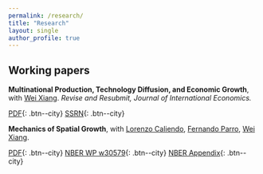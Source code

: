 ```yaml
---
permalink: /research/
title: "Research"
layout: single
author_profile: true
---
```


## Working papers

**Multinational Production, Technology Diffusion, and Economic Growth**, with [Wei Xiang](https://sites.google.com/view/wei-xiang). *Revise and Resubmit, Journal of International Economics.*

[PDF](/assets/files/cx22_jmp.pdf){: .btn--city} [SSRN](https://papers.ssrn.com/sol3/papers.cfm?abstract_id=4284058){: .btn--city}



<!-- The economic activities and influence of multinational production (MP) are central to many policy discussions. In this paper, we provide a framework to understand the role of knowledge spillover from MP in the process of international development and economic growth.

We build a tractable multi-country growth model featuring multinational production and knowledge spillover. Firms choose where to produce their products, potentially in a foreign country, because of lower labor costs and better market access. The host country is exposed to technology and management styles used by foreign firms, which is beneficial for local economic growth. Technology and the relative costs of MP and trade determine international production and trade. In turn, technology in a country is affected by both local and foreign producers in its territory. At the aggregate level, the model predicts the dynamic evolution of technology levels from MP and trade shares.

We calibrate the model using panel data on bilateral trade flows from the CEPII Gravity database, MP flows from the OECD Analytical AMNE database, and economic indicators across countries from the Penn World Table. The sample includes 54 economies from 2005 to 2016. Leveraging the variation in MP flows across countries and time, we use nonlinear least square regression to estimate the strength of technology diffusion.

The calibrated model yields the following results. First, MP plays a significant role in economic growth across countries. Between 2005 and 2016, changes in MP costs explained an average of 26.2% of economic growth across countries. Second, motivated by the recent events during the Russia-Ukraine war, we use Russia as an example to study the impact of economic sanctions on a country. A ten-year block of MP to Russia would cause a 0.6% immediate reduction in real wage and a 3.7% loss in welfare for Russia. Countries like Latvia, Vietnam, and China would also be affected, with an average loss of 0.10%. Third, a US reshoring initiative to bring production back (by increasing the US outward MP costs by 20%) would immediately increase the US real consumption by 0.14%, but it would decrease the annual growth rate of consumption level everywhere by about 0.05 percentage points. As a result, the overall US welfare would drop by 0.11%. While the reshoring policy is short-sighted for US growth, it does achieve an objective of US technological advantage relative to other countries. Compared to the benchmark, the US-China TFP ratio would be higher because of the reshoring policy. -->



**Mechanics of Spatial Growth**, with [Lorenzo Caliendo](https://sites.google.com/site/lorenzocaliendo/), [Fernando Parro](https://sites.google.com/site/fernandoparro1/home), [Wei Xiang](https://sites.google.com/view/wei-xiang).

[PDF](/assets/files/MSG051023.pdf){: .btn--city} [NBER WP w30579](/assets/files/msg_wp30579.pdf){: .btn--city} [NBER Appendix](/assets/files/w30579_appendix.pdf){: .btn--city}

<!-- *We develop a dynamic spatial growth model to explore the role of trade and internal migration in the process of spatial development and aggregate growth. Growth is shaped by the best global and local ideas that contribute to the local stock of knowledge. Global ideas diffuse more to locations that are relatively more exposed to international trade. Local ideas are diffused across space when workers move to another location. We embed the diffusion of ideas through trade and migration into a multi-country, multi-region framework with international trade, forward-looking dynamic migration decisions, and endogenous capital accumulation. We apply our framework to study the role of initial conditions, international trade, and internal migration on China’s spatial development and aggregate growth during the 1990s and 2000s. We find that initial conditions across space, idea diffusion, and capital accumulation play an important role in understanding the process of spatial development and aggregate growth in China. Changes in international trade costs and mobility restrictions during the 1990s and 2000s also contribute to aggregate growth, with large heterogeneity across space.* -->

<!-- We study the role that trade and internal migration play in the process of spatial and aggregate growth. We consider an economy in which growth is shaped by the best global and local ideas that contribute to the local stock of knowledge. Global ideas diffuse to locations that are more exposed to international trade. Local ideas diffuse across space when workers move to another location. We embed the diffusion of ideas through trade and migration into a dynamic spatial framework with trade, forward-looking migration decisions, and capital accumulation. We characterize the equilibrium properties of the model, and apply the framework to study China’s spatial and aggregate growth during the 1990s and 2000s. International trade and internal migration are important mechanisms for idea diffusion that contributed to China’s spatial and aggregate growth, with heterogeneous effects across space. Using patent data, we provide further evidence of idea diffusion through trade and migration. -->